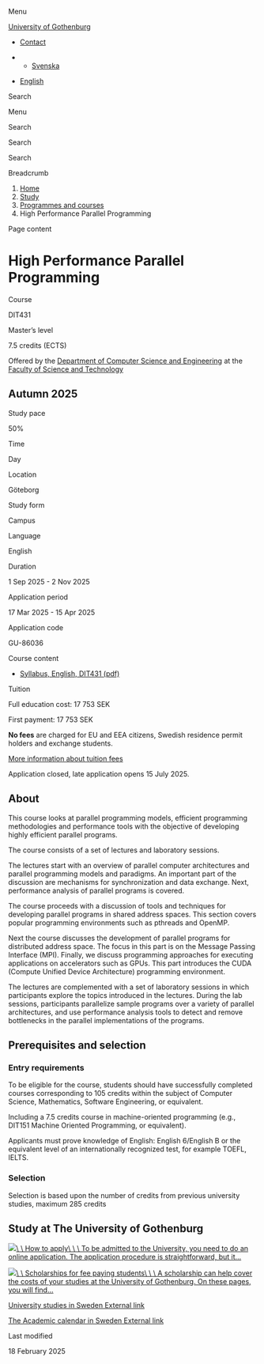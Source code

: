 Menu

[University of Gothenburg](https://www.gu.se/en)

- [Contact](https://www.gu.se/en/contact)

- - [Svenska](https://www.gu.se/studera/hitta-utbildning/parallell-programmering-for-hog-prestanda-dit431)
- [English](https://www.gu.se/en/study-gothenburg/high-performance-parallel-programming-dit431)

Search


Menu


Search


Search

Search

Breadcrumb

1. [Home](https://www.gu.se/en)
2. [Study](https://www.gu.se/en/study-in-gothenburg)
3. [Programmes and courses](https://www.gu.se/en/study-in-gothenburg/study-options)
4. High Performance Parallel Programming


Page content

# High Performance Parallel Programming

Course


DIT431


Master’s level



7.5 credits (ECTS)




Offered by the
[Department of Computer Science and Engineering](https://www.gu.se/en/computer-science-engineering)
at the
[Faculty of Science and Technology](https://www.gu.se/en/science-and-technology)

## Autumn 2025

Study pace


50%

Time


Day

Location


Göteborg

Study form


Campus

Language


English

Duration


1 Sep 2025
\- 2 Nov 2025

Application period


17 Mar 2025
\- 15 Apr 2025

Application code


GU-86036

Course content


- [Syllabus, English, DIT431 (pdf)](https://kursplaner.gu.se/pdf/kurs/en/DIT431)


Tuition


Full education cost: 17 753 SEK

First payment: 17 753 SEK

**No fees** are charged for EU and EEA citizens, Swedish residence permit holders and exchange students.

[More information about tuition fees](https://www.gu.se/en/study-in-gothenburg/apply/tuition-fees)

Application closed, late application opens 15 July 2025.


## About

This course looks at parallel programming models, efficient programming methodologies and performance tools with the objective of developing highly efficient parallel programs.

The course consists of a set of lectures and laboratory sessions.

The lectures start with an overview of parallel computer architectures and parallel programming models and paradigms. An important part of the discussion are mechanisms for synchronization and data exchange. Next, performance analysis of parallel programs is covered.

The course proceeds with a discussion of tools and techniques for developing parallel programs in shared address spaces. This section covers popular programming environments such as pthreads and OpenMP.

Next the course discusses the development of parallel programs for distributed address space. The focus in this part is on the Message Passing Interface (MPI). Finally, we discuss programming approaches for executing applications on accelerators such as GPUs. This part introduces the CUDA (Compute Unified Device Architecture) programming environment.

The lectures are complemented with a set of laboratory sessions in which participants explore the topics introduced in the lectures. During the lab sessions, participants parallelize sample programs over a variety of parallel architectures, and use performance analysis tools to detect and remove bottlenecks in the parallel implementations of the programs.

## Prerequisites and selection

### Entry requirements

To be eligible for the course, students should have successfully completed courses corresponding to 105 credits within the subject of Computer Science, Mathematics, Software Engineering, or equivalent.

Including a 7.5 credits course in machine-oriented programming (e.g., DIT151 Machine Oriented Programming, or equivalent).

Applicants must prove knowledge of English: English 6/English B or the equivalent level of an internationally recognized test, for example TOEFL, IELTS.

### Selection

Selection is based upon the number of credits from previous university studies, maximum 285 credits

## Study at The University of Gothenburg

[![](https://www.gu.se/sites/default/files/dynamic-image/dynamic_image_2188_218/public/2020-03/cytonn-photography-ZJEKICY5EXY-unsplash.jpg?media_id=2553&width=1904&height=208)\\
\\
How to apply\\
\\
\\
To be admitted to the University, you need to do an online application. The application procedure is straightforward, but it…](https://www.gu.se/en/study-in-gothenburg/apply)

[![](https://www.gu.se/sites/default/files/dynamic-image/dynamic_image_2188_218/public/2024-01/GU-7.jpg?media_id=95188&width=1904&height=208)\\
\\
Scholarships for fee paying students\\
\\
\\
A scholarship can help cover the costs of your studies at the University of Gothenburg. On these pages, you will find…](https://www.gu.se/en/study-in-gothenburg/apply/scholarships-for-fee-paying-students)

[University studies in Sweden External link](https://www.gu.se/en/study-in-gothenburg/before-you-arrive/university-studies-in-sweden "External link")

[The Academic calendar in Sweden External link](https://www.gu.se/en/study-in-gothenburg/when-you-are-here/academic-calendar "External link")

Last modified


18 February 2025